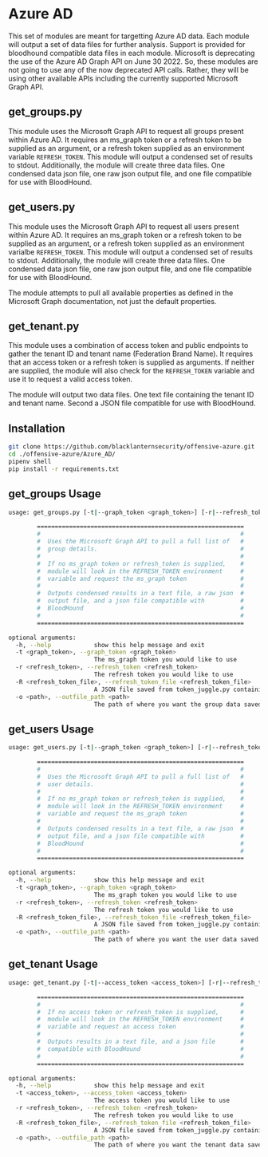 # Azure AD

This set of modules are meant for targetting Azure AD data. Each module will output a set of data files for further analysis. Support is provided for bloodhound compatible data files in each module. Microsoft is deprecating the use of the Azure AD Graph API on June 30 2022. So, these modules are not going to use any of the now deprecated API calls. Rather, they will be using other available APIs including the currently supported Microsoft Graph API.

## get_groups.py

This module uses the Microsoft Graph API to request all groups present within Azure AD. It requires an ms_graph token or a refresh token to be supplied as an argument, or a refresh token supplied as an environment variable `REFRESH_TOKEN`. This module will output a condensed set of results to stdout. Additionally, the module will create three data files. One condensed data json file, one raw json output file, and one file compatible for use with BloodHound.

## get_users.py

This module uses the Microsoft Graph API to request all users present within Azure AD. It requires an ms_graph token or a refresh token to be supplied as an argument, or a refresh token supplied as an environment varialbe `REFRESH_TOKEN`. This module will output a condensed set of results to stdout. Additionally, the module will create three data files. One condensed data json file, one raw json output file, and one file compatible for use with BloodHound.

The module attempts to pull all available properties as defined in the Microsoft Graph documentation, not just the default properties.

## get_tenant.py

This module uses a combination of access token and public endpoints to gather the tenant ID and tenant name (Federation Brand Name). It requires that an access token or a refresh token is supplied as arguments. If neither are supplied, the module will also check for the `REFRESH_TOKEN` variable and use it to request a valid access token.

The module will output two data files. One text file containing the tenant ID and tenant name. Second a JSON file compatible for use with BloodHound.

## Installation

```bash
git clone https://github.com/blacklanternsecurity/offensive-azure.git
cd ./offensive-azure/Azure_AD/
pipenv shell
pip install -r requirements.txt
```

## get_groups Usage

```bash
usage: get_groups.py [-t|--graph_token <graph_token>] [-r|--refresh_token <refresh_token>]

        ==========================================================
        #                                                        #
        #  Uses the Microsoft Graph API to pull a full list of   #
        #  group details.                                        #
        #                                                        #
        #  If no ms_graph token or refresh_token is supplied,    #
        #  module will look in the REFRESH_TOKEN environment     #
        #  variable and request the ms_graph token               #
        #                                                        #
        #  Outputs condensed results in a text file, a raw json  #
        #  output file, and a json file compatible with          #
        #  BloodHound                                            #
        #                                                        #
        ==========================================================

optional arguments:
  -h, --help            show this help message and exit
  -t <graph_token>, --graph_token <graph_token>
                        The ms_graph token you would like to use
  -r <refresh_token>, --refresh_token <refresh_token>
                        The refresh token you would like to use
  -R <refresh_token_file>, --refresh_token_file <refresh_token_file>
                        A JSON file saved from token_juggle.py containing the refresh token you would like to use.
  -o <path>, --outfile_path <path>
                        The path of where you want the group data saved. If not supplied, module defaults to the current directory.
```

## get_users Usage

```bash
usage: get_users.py [-t|--graph_token <graph_token>] [-r|--refresh_token <refresh_token>]

        ==========================================================
        #                                                        #
        #  Uses the Microsoft Graph API to pull a full list of   #
        #  user details.                                         #
        #                                                        #
        #  If no ms_graph token or refresh_token is supplied,    #
        #  module will look in the REFRESH_TOKEN environment     #
        #  variable and request the ms_graph token               #
        #                                                        #
        #  Outputs condensed results in a text file, a raw json  #
        #  output file, and a json file compatible with          #
        #  BloodHound                                            #
        #                                                        #
        ==========================================================

optional arguments:
  -h, --help            show this help message and exit
  -t <graph_token>, --graph_token <graph_token>
                        The ms_graph token you would like to use
  -r <refresh_token>, --refresh_token <refresh_token>
                        The refresh token you would like to use
  -R <refresh_token_file>, --refresh_token_file <refresh_token_file>
                        A JSON file saved from token_juggle.py containing the refresh token you would like to use.
  -o <path>, --outfile_path <path>
                        The path of where you want the user data saved. If not supplied, module defaults to the current directory.
```

## get_tenant Usage

```bash
usage: get_tenant.py [-t|--access_token <access_token>] [-r|--refresh_token <refresh_token>]

        ==========================================================
        #                                                        #
        #  If no access token or refresh_token is supplied,      #
        #  module will look in the REFRESH_TOKEN environment     #
        #  variable and request an access token                  #
        #                                                        #
        #  Outputs results in a text file, and a json file       #
        #  compatible with BloodHound                            #
        #                                                        #
        ==========================================================

optional arguments:
  -h, --help            show this help message and exit
  -t <access_token>, --access_token <access_token>
                        The access token you would like to use
  -r <refresh_token>, --refresh_token <refresh_token>
                        The refresh token you would like to use
  -R <refresh_token_file>, --refresh_token_file <refresh_token_file>
                        A JSON file saved from token_juggle.py containing the refresh token you would like to use.
  -o <path>, --outfile_path <path>
                        The path of where you want the tenant data saved. If not supplied, module defaults to the current directory.
```